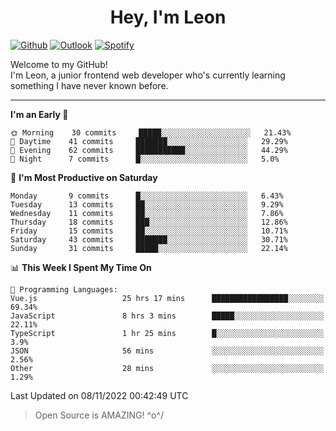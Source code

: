 <h1 align="center">Hey, I'm Leon</h1>

[![Github](https://img.shields.io/badge/-Github-000?style=flat&logo=Github&logoColor=white)](https://github.com/ooohmydawn)
[![Outlook](https://img.shields.io/badge/-Outlook-0078D4?style=flat&logo=Microsoft-Outlook&logoColor=white)](mailto:ooohmydawn@hotmail.com)
[![Spotify](https://img.shields.io/badge/-Spotify-1DB954?style=flat&logo=Spotify&logoColor=white)](https://open.spotify.com/user/tkf5c7q582tnbk7v0t9d3fsqq)
&nbsp;

Welcome to my GitHub! <br/>
I'm Leon, a junior frontend web developer who's currently learning something I have never known before.

***

<!--START_SECTION:waka-->
**I'm an Early 🐤** 

```text
🌞 Morning    30 commits     █████░░░░░░░░░░░░░░░░░░░░   21.43% 
🌆 Daytime    41 commits     ███████░░░░░░░░░░░░░░░░░░   29.29% 
🌃 Evening    62 commits     ███████████░░░░░░░░░░░░░░   44.29% 
🌙 Night      7 commits      █░░░░░░░░░░░░░░░░░░░░░░░░   5.0%

```
📅 **I'm Most Productive on Saturday** 

```text
Monday       9 commits      █░░░░░░░░░░░░░░░░░░░░░░░░   6.43% 
Tuesday      13 commits     ██░░░░░░░░░░░░░░░░░░░░░░░   9.29% 
Wednesday    11 commits     ██░░░░░░░░░░░░░░░░░░░░░░░   7.86% 
Thursday     18 commits     ███░░░░░░░░░░░░░░░░░░░░░░   12.86% 
Friday       15 commits     ██░░░░░░░░░░░░░░░░░░░░░░░   10.71% 
Saturday     43 commits     ███████░░░░░░░░░░░░░░░░░░   30.71% 
Sunday       31 commits     █████░░░░░░░░░░░░░░░░░░░░   22.14%

```


📊 **This Week I Spent My Time On** 

```text
💬 Programming Languages: 
Vue.js                   25 hrs 17 mins      █████████████████░░░░░░░░   69.34% 
JavaScript               8 hrs 3 mins        █████░░░░░░░░░░░░░░░░░░░░   22.11% 
TypeScript               1 hr 25 mins        █░░░░░░░░░░░░░░░░░░░░░░░░   3.9% 
JSON                     56 mins             ░░░░░░░░░░░░░░░░░░░░░░░░░   2.56% 
Other                    28 mins             ░░░░░░░░░░░░░░░░░░░░░░░░░   1.29%

```


 Last Updated on 08/11/2022 00:42:49 UTC
<!--END_SECTION:waka-->


> Open Source is AMAZING! \^o^/
